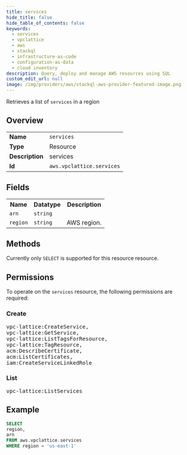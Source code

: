 ```yaml
---
title: services
hide_title: false
hide_table_of_contents: false
keywords:
  - services
  - vpclattice
  - aws
  - stackql
  - infrastructure-as-code
  - configuration-as-data
  - cloud inventory
description: Query, deploy and manage AWS resources using SQL
custom_edit_url: null
image: /img/providers/aws/stackql-aws-provider-featured-image.png
---
```

Retrieves a list of <code>services</code> in a region

## Overview
<table><tbody>
<tr><td><b>Name</b></td><td><code>services</code></td></tr>
<tr><td><b>Type</b></td><td>Resource</td></tr>
<tr><td><b>Description</b></td><td>services</td></tr>
<tr><td><b>Id</b></td><td><code>aws.vpclattice.services</code></td></tr>
</tbody></table>

## Fields
<table><tbody>
<tr><th>Name</th><th>Datatype</th><th>Description</th></tr>
<tr><td><code>arn</code></td><td><code>string</code></td><td></td></tr>
<tr><td><code>region</code></td><td><code>string</code></td><td>AWS region.</td></tr>

</tbody></table>

## Methods
Currently only <code>SELECT</code> is supported for this resource resource.

## Permissions

To operate on the <code>services</code> resource, the following permissions are required:

### Create
<pre>
vpc-lattice:CreateService,
vpc-lattice:GetService,
vpc-lattice:ListTagsForResource,
vpc-lattice:TagResource,
acm:DescribeCertificate,
acm:ListCertificates,
iam:CreateServiceLinkedRole</pre>

### List
<pre>
vpc-lattice:ListServices</pre>


## Example
```sql
SELECT
region,
arn
FROM aws.vpclattice.services
WHERE region = 'us-east-1'
```

